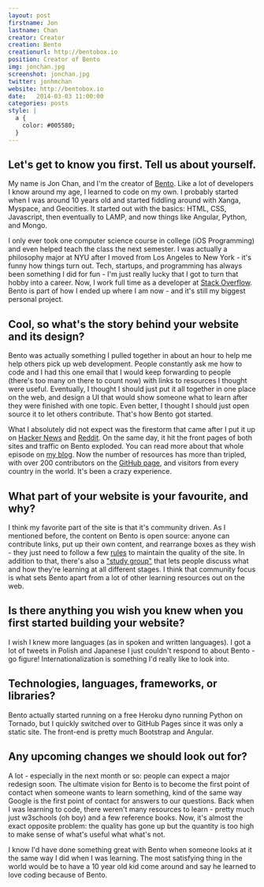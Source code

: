 ```yaml
---
layout: post
firstname: Jon
lastname: Chan
creator: Creator
creation: Bento
creationurl: http://bentobox.io
position: Creator of Bento
img: jonchan.jpg
screenshot: jonchan.jpg
twitter: jonhmchan
website: http://bentobox.io
date:   2014-03-03 11:00:00
categories: posts
style: |
  a {
    color: #005580;
  }
---
```




## Let's get to know you first. Tell us about yourself.

My name is Jon Chan, and I'm the creator of [Bento](http://bentobox.io). Like a lot of developers I know around my age, I learned to code on my own. I probably started when I was around 10 years old and started fiddling around with Xanga, Myspace, and Geocities. It started out with the basics: HTML, CSS, Javascript, then eventually to LAMP, and now things like Angular, Python, and Mongo.

I only ever took one computer science course in college (iOS Programming) and even helped teach the class the next semester. I was actually a philosophy major at NYU after I moved from Los Angeles to New York - it's funny how things turn out. Tech, startups, and programming has always been something I did for fun - I'm just really lucky that I got to turn that hobby into a career. Now, I work full time as a developer at [Stack Overflow](http://stackoverflow.com). Bento is part of how I ended up where I am now - and it's still my biggest personal project.

## Cool, so what's the story behind your website and its design?

Bento was actually something I pulled together in about an hour to help me help others pick up web development. People constantly ask me how to code and I had this one email that I would keep forwarding to people (there's too many on there to count now) with links to resources I thought were useful. Eventually, I thought I should just put it all together in one place on the web, and design a UI that would show someone what to learn after they were finished with one topic. Even better, I thought I should just open source it to let others contribute. That's how Bento got started.

What I absolutely did not expect was the firestorm that came after I put it up on [Hacker News](http://news.ycombinator.com) and [Reddit](http://reddit.com). On the same day, it hit the front pages of both sites and traffic on Bento exploded. You can read more about that whole episode on [my blog](http://www.jonhmchan.com/blog/2013/9/21/lessons-learned-hitting-the-front-page-twice). Now the number of resources has more than tripled, with over 200 contributors on the [GitHub page](http://github.bentobox.io), and visitors from every country in the world. It's been a crazy experience.

## What part of your website is your favourite, and why?

I think my favorite part of the site is that it's community driven. As I mentioned before, the content on Bento is open source: anyone can contribute links, put up their own content, and rearrange boxes as they wish - they just need to follow a few [rules](http://github.bentobox.io) to maintain the quality of the site. In addition to that, there's also a ["study group"](http://group.bentobox.io) that lets people discuss what and how they're learning at all different stages. I think that community focus is what sets Bento apart from a lot of other learning resources out on the web.

## Is there anything you wish you knew when you first started building your website?

I wish I knew more languages (as in spoken and written languages). I got a lot of tweets in Polish and Japanese I just couldn't respond to about Bento - go figure! Internationalization is something I'd really like to look into.

## Technologies, languages, frameworks, or libraries?

Bento actually started running on a free Heroku dyno running Python on Tornado, but I quickly switched over to GitHub Pages since it was only a static site. The front-end is pretty much Bootstrap and Angular.

## Any upcoming changes we should look out for?

A lot - especially in the next month or so: people can expect a major redesign soon. The ultimate vision for Bento is to become the first point of contact when someone wants to learn something, kind of the same way Google is the first point of contact for answers to our questions. Back when I was learning to code, there weren't many resources to learn - pretty much just w3schools (oh boy) and a few reference books. Now, it's almost the exact opposite problem: the quality has gone up but the quantity is too high to make sense of what's useful what what's not.

I know I'd have done something great with Bento when someone looks at it the same way I did when I was learning. The most satisfying thing in the world ​​would be to have a 10 year old kid come around and say he learned to love coding because of Bento.
